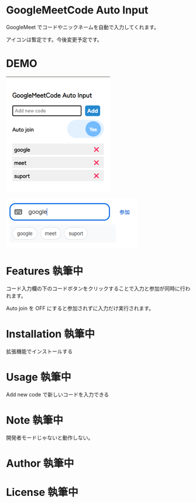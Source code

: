 # GoogleMeetCode Auto Input

GoogleMeet でコードやニックネームを自動で入力してくれます。

アイコンは暫定です。今後変更予定です。

# DEMO

![main page](/images/image-1.png)

![alt text](/images/image-2.png)

# Features 執筆中

コード入力欄の下のコードボタンをクリックすることで入力と参加が同時に行われます。

Auto join を OFF にすると参加されずに入力だけ実行されます。

# Installation 執筆中

拡張機能でインストールする

# Usage 執筆中

Add new code で新しいコードを入力できる

# Note 執筆中

開発者モードじゃないと動作しない。

# Author 執筆中

# License 執筆中
